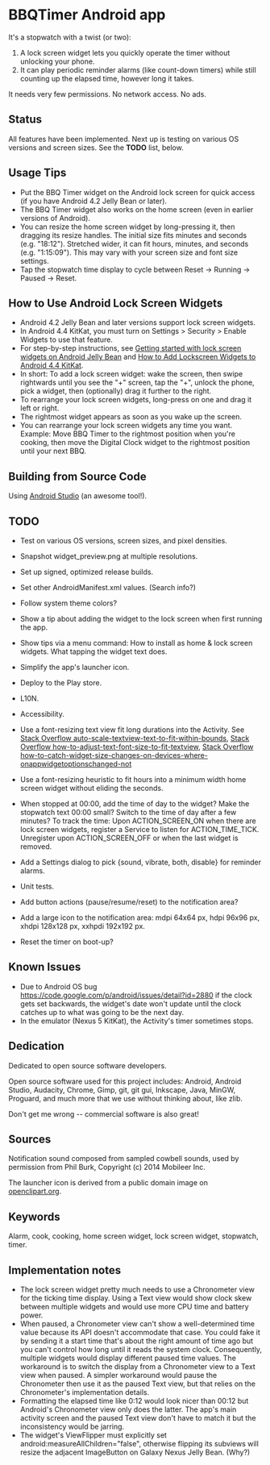 # BBQTimer Android app

It's a stopwatch with a twist (or two):

1. A lock screen widget lets you quickly operate the timer without unlocking your phone.
2. It can play periodic reminder alarms (like count-down timers) while still counting up the elapsed
   time, however long it takes.

It needs very few permissions. No network access. No ads.

## Status
All features have been implemented. Next up is testing on various OS versions and screen sizes.
See the **TODO** list, below.

## Usage Tips
* Put the BBQ Timer widget on the Android lock screen for quick access (if you have Android 4.2
  Jelly Bean or later).
* The BBQ Timer widget also works on the home screen (even in earlier versions of Android).
* You can resize the home screen widget by long-pressing it, then dragging its resize handles.
  The initial size fits minutes and seconds (e.g. "18:12"). Stretched wider, it can fit hours,
  minutes, and seconds (e.g. "1:15:09"). This may vary with your screen size and font size settings.
* Tap the stopwatch time display to cycle between Reset -> Running -> Paused -> Reset.

## How to Use Android Lock Screen Widgets
* Android 4.2 Jelly Bean and later versions support lock screen widgets.
* In Android 4.4 KitKat, you must turn on Settings > Security > Enable Widgets to use that feature.
* For step-by-step instructions, see [Getting started with lock screen widgets on Android Jelly
  Bean](http://howto.cnet.com/8301-11310_39-57549747-285/getting-started-with-lock-screen-widgets-on-android-jelly-bean/
  "CNET How To")
  and [How to Add Lockscreen Widgets to Android 4.4
  KitKat](http://www.gottabemobile.com/2013/11/11/add-lockscreen-widgets-android-4-4-kitkat-nexus-5/
  "GottaBe Mobile").
* In short: To add a lock screen widget: wake the screen, then swipe rightwards until you see the
  "+" screen, tap the "+", unlock the phone, pick a widget, then (optionally) drag it further to the
  right.
* To rearrange your lock screen widgets, long-press on one and drag it left or right.
* The rightmost widget appears as soon as you wake up the screen.
* You can rearrange your lock screen widgets any time you want. Example: Move BBQ Timer to the
  rightmost position when you're cooking, then move the Digital Clock widget to the rightmost
  position until your next BBQ.

## Building from Source Code
Using [Android Studio](http://developer.android.com/sdk/installing/studio.html) (an awesome tool!).

## TODO
* Test on various OS versions, screen sizes, and pixel densities.
* Snapshot widget_preview.png at multiple resolutions.
* Set up signed, optimized release builds.
* Set other AndroidManifest.xml values. (Search info?)
* Follow system theme colors?
* Show a tip about adding the widget to the lock screen when first running the app.
* Show tips via a menu command: How to install as home & lock screen widgets. What tapping the
  widget text does.
* Simplify the app's launcher icon.
* Deploy to the Play store.

* L10N.
* Accessibility.
* Use a font-resizing text view fit long durations into the Activity. See
  [Stack Overflow auto-scale-textview-text-to-fit-within-bounds](http://stackoverflow.com/questions/5033012/auto-scale-textview-text-to-fit-within-bounds/),
  [Stack Overflow how-to-adjust-text-font-size-to-fit-textview](http://stackoverflow.com/questions/2617266/how-to-adjust-text-font-size-to-fit-textview/),
  [Stack Overflow how-to-catch-widget-size-changes-on-devices-where-onappwidgetoptionschanged-not](http://stackoverflow.com/questions/17396045/how-to-catch-widget-size-changes-on-devices-where-onappwidgetoptionschanged-not)
* Use a font-resizing heuristic to fit hours into a minimum width home screen widget without eliding
  the seconds.
* When stopped at 00:00, add the time of day to the widget? Make the stopwatch text 00:00 small?
  Switch to the time of day after a few minutes?
  To track the time: Upon ACTION_SCREEN_ON when there are lock screen widgets, register a Service to
  listen for ACTION_TIME_TICK. Unregister upon ACTION_SCREEN_OFF or when the last widget is removed.
* Add a Settings dialog to pick {sound, vibrate, both, disable} for reminder alarms.

* Unit tests.
* Add button actions (pause/resume/reset) to the notification area?
* Add a large icon to the notification area: mdpi 64x64 px, hdpi 96x96 px, xhdpi 128x128 px,
  xxhpdi 192x192 px.
* Reset the timer on boot-up?

## Known Issues
* Due to Android OS bug https://code.google.com/p/android/issues/detail?id=2880 if the clock gets
  set backwards, the widget's date won't update until the clock catches up to what was going to be
  the next day.
* In the emulator (Nexus 5 KitKat), the Activity's timer sometimes stops.

## Dedication
Dedicated to open source software developers.

Open source software used for this project includes: Android, Android Studio, Audacity, Chrome,
Gimp, git, git gui, Inkscape, Java, MinGW, Proguard, and much more that we use without thinking
about, like zlib.

Don't get me wrong -- commercial software is also great!

## Sources
Notification sound composed from sampled cowbell sounds, used by permission from Phil Burk,
Copyright (c) 2014 Mobileer Inc.

The launcher icon is derived from a public domain image on [openclipart.org](openclipart.org).

## Keywords
Alarm, cook, cooking, home screen widget, lock screen widget, stopwatch, timer.

## Implementation notes
* The lock screen widget pretty much needs to use a Chronometer view for the ticking time display.
Using a Text view would show clock skew between multiple widgets and would use more CPU time and
battery power.
* When paused, a Chronometer view can't show a well-determined time value because its API doesn't
accommodate that case. You could fake it by sending it a start time that's about the right amount of
time ago but you can't control how long until it reads the system clock. Consequently, multiple
widgets would display different paused time values. The workaround is to switch the display from a
Chronometer view to a Text view when paused. A simpler workaround would pause the Chronometer then
use it as the paused Text view, but that relies on the Chronometer's implementation details.
* Formatting the elapsed time like 0:12 would look nicer than 00:12 but Android's Chronometer view
only does the latter. The app's main activity screen and the paused Text view don't have to match it
but the inconsistency would be jarring.
* The widget's ViewFlipper must explicitly set android:measureAllChildren="false", otherwise
flipping its subviews will resize the adjacent ImageButton on Galaxy Nexus Jelly Bean. (Why?)

